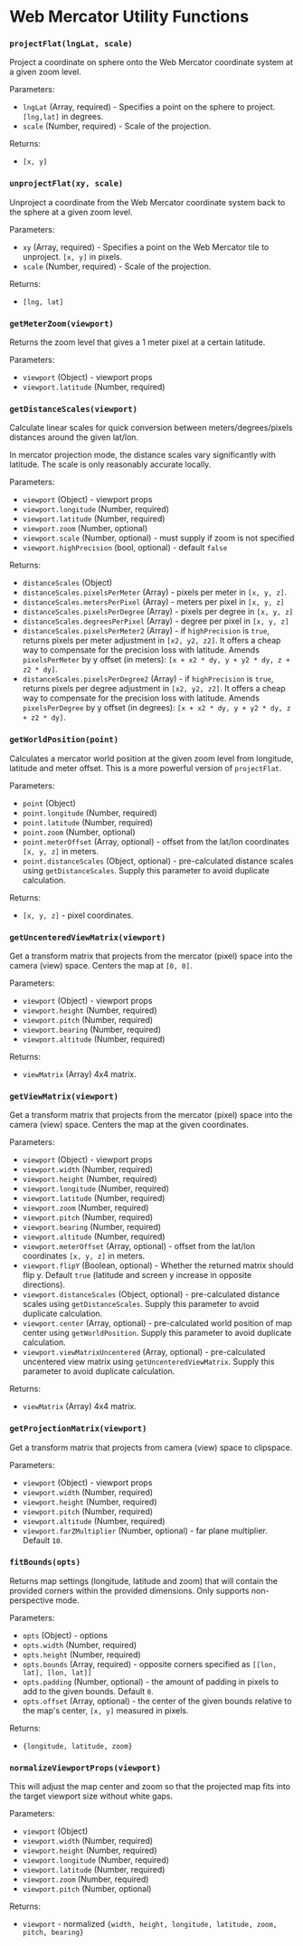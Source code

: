 # Web Mercator Utility Functions

### `projectFlat(lngLat, scale)`

Project a coordinate on sphere onto the Web Mercator coordinate system at a given zoom level.

Parameters:
- `lngLat` (Array, required) - Specifies a point on the sphere to project. `[lng,lat]` in degrees.
- `scale` (Number, required) - Scale of the projection.

Returns:
- `[x, y]`


### `unprojectFlat(xy, scale)`

Unproject a coordinate from the Web Mercator coordinate system back to the sphere at a given zoom level.

Parameters:
- `xy` (Array, required) - Specifies a point on the Web Mercator tile to unproject. `[x, y]` in pixels.
- `scale` (Number, required) - Scale of the projection.

Returns:
- `[lng, lat]`


### `getMeterZoom(viewport)`

Returns the zoom level that gives a 1 meter pixel at a certain latitude.

Parameters:
- `viewport` (Object) - viewport props
- `viewport.latitude` (Number, required)


### `getDistanceScales(viewport)`

Calculate linear scales for quick conversion between meters/degrees/pixels distances around the given lat/lon.

In mercator projection mode, the distance scales vary significantly with latitude. The scale is only reasonably accurate locally.

Parameters:
- `viewport` (Object) - viewport props
- `viewport.longitude` (Number, required)
- `viewport.latitude` (Number, required)
- `viewport.zoom` (Number, optional)
- `viewport.scale` (Number, optional) - must supply if zoom is not specified
- `viewport.highPrecision` (bool, optional) - default `false`

Returns:
- `distanceScales` (Object)
- `distanceScales.pixelsPerMeter` (Array) - pixels per meter in `[x, y, z]`.
- `distanceScales.metersPerPixel` (Array) - meters per pixel in `[x, y, z]`
- `distanceScales.pixelsPerDegree` (Array) - pixels per degree in `[x, y, z]`
- `distanceScales.degreesPerPixel` (Array) - degree per pixel in `[x, y, z]`
- `distanceScales.pixelsPerMeter2` (Array) - if `highPrecision` is `true`, returns pixels per meter adjustment in `[x2, y2, z2]`. It offers a cheap way to compensate for the precision loss with latitude. Amends `pixelsPerMeter` by y offset (in meters): `[x + x2 * dy, y + y2 * dy, z + z2 * dy]`.
- `distanceScales.pixelsPerDegree2` (Array) - if `highPrecision` is `true`, returns pixels per degree adjustment in `[x2, y2, z2]`. It offers a cheap way to compensate for the precision loss with latitude. Amends `pixelsPerDegree` by y offset (in degrees): `[x + x2 * dy, y + y2 * dy, z + z2 * dy]`.


### `getWorldPosition(point)`

Calculates a mercator world position at the given zoom level from longitude, latitude and meter offset. This is a more powerful version of `projectFlat`.

Parameters:
- `point` (Object)
- `point.longitude` (Number, required)
- `point.latitude` (Number, required)
- `point.zoom` (Number, optional)
- `point.meterOffset` (Array, optional) - offset from the lat/lon coordinates `[x, y, z]` in meters.
- `point.distanceScales` (Object, optional) - pre-calculated distance scales using `getDistanceScales`. Supply this parameter to avoid duplicate calculation.

Returns:
- `[x, y, z]` - pixel coordinates.


### `getUncenteredViewMatrix(viewport)`

Get a transform matrix that projects from the mercator (pixel) space into the camera (view) space. Centers the map at `[0, 0]`.

Parameters:
- `viewport` (Object) - viewport props
- `viewport.height` (Number, required)
- `viewport.pitch` (Number, required)
- `viewport.bearing` (Number, required)
- `viewport.altitude` (Number, required)

Returns:
- `viewMatrix` (Array) 4x4 matrix.


### `getViewMatrix(viewport)`

Get a transform matrix that projects from the mercator (pixel) space into the camera (view) space. Centers the map at the given coordinates.

Parameters:
- `viewport` (Object) - viewport props
- `viewport.width` (Number, required)
- `viewport.height` (Number, required)
- `viewport.longitude` (Number, required)
- `viewport.latitude` (Number, required)
- `viewport.zoom` (Number, required)
- `viewport.pitch` (Number, required)
- `viewport.bearing` (Number, required)
- `viewport.altitude` (Number, required)
- `viewport.meterOffset` (Array, optional) - offset from the lat/lon coordinates `[x, y, z]` in meters.
- `viewport.flipY` (Boolean, optional) - Whether the returned matrix should flip y. Default `true` (latitude and screen y increase in opposite directions).
- `viewport.distanceScales` (Object, optional) - pre-calculated distance scales using `getDistanceScales`. Supply this parameter to avoid duplicate calculation.
- `viewport.center` (Array, optional) - pre-calculated world position of map center using `getWorldPosition`. Supply this parameter to avoid duplicate calculation.
- `viewport.viewMatrixUncentered` (Array, optional) - pre-calculated uncentered view matrix using `getUncenteredViewMatrix`. Supply this parameter to avoid duplicate calculation.

Returns:
- `viewMatrix` (Array) 4x4 matrix.


### `getProjectionMatrix(viewport)`

Get a transform matrix that projects from camera (view) space to clipspace.

Parameters:
- `viewport` (Object) - viewport props
- `viewport.width` (Number, required)
- `viewport.height` (Number, required)
- `viewport.pitch` (Number, required)
- `viewport.altitude` (Number, required)
- `viewport.farZMultiplier` (Number, optional) - far plane multiplier. Default `10`.


### `fitBounds(opts)`

Returns map settings (longitude, latitude and zoom) that will contain the provided corners within the provided dimensions. Only supports non-perspective mode.

Parameters:
- `opts` (Object) - options
- `opts.width` (Number, required)
- `opts.height` (Number, required)
- `opts.bounds` (Array, required) - opposite corners specified as `[[lon, lat], [lon, lat]]`
- `opts.padding` (Number, optional) - the amount of padding in pixels to add to the given bounds. Default `0`.
- `opts.offset` (Array, optional) - the center of the given bounds relative to the map's center, `[x, y]` measured in pixels.

Returns:
- `{longitude, latitude, zoom}`

### `normalizeViewportProps(viewport)`

This will adjust the map center and zoom so that the projected map fits into the target viewport size without white gaps.

Parameters:
- `viewport` (Object)
- `viewport.width` (Number, required)
- `viewport.height` (Number, required)
- `viewport.longitude` (Number, required)
- `viewport.latitude` (Number, required)
- `viewport.zoom` (Number, required)
- `viewport.pitch` (Number, optional)

Returns:
- `viewport` - normalized `{width, height, longitude, latitude, zoom, pitch, bearing}`

